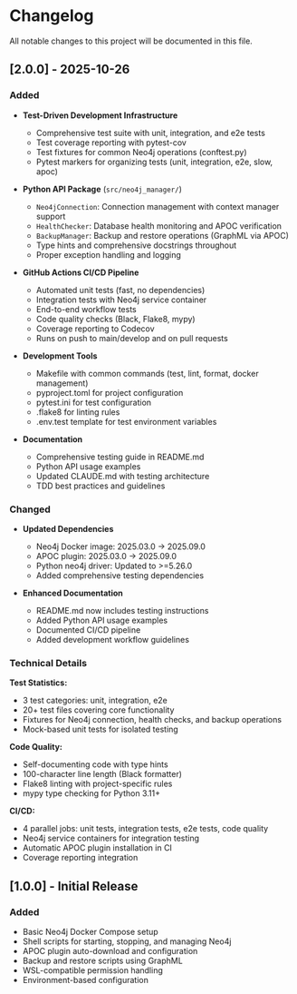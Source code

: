 # Changelog

All notable changes to this project will be documented in this file.

## [2.0.0] - 2025-10-26

### Added
- **Test-Driven Development Infrastructure**
  - Comprehensive test suite with unit, integration, and e2e tests
  - Test coverage reporting with pytest-cov
  - Test fixtures for common Neo4j operations (conftest.py)
  - Pytest markers for organizing tests (unit, integration, e2e, slow, apoc)

- **Python API Package** (`src/neo4j_manager/`)
  - `Neo4jConnection`: Connection management with context manager support
  - `HealthChecker`: Database health monitoring and APOC verification
  - `BackupManager`: Backup and restore operations (GraphML via APOC)
  - Type hints and comprehensive docstrings throughout
  - Proper exception handling and logging

- **GitHub Actions CI/CD Pipeline**
  - Automated unit tests (fast, no dependencies)
  - Integration tests with Neo4j service container
  - End-to-end workflow tests
  - Code quality checks (Black, Flake8, mypy)
  - Coverage reporting to Codecov
  - Runs on push to main/develop and on pull requests

- **Development Tools**
  - Makefile with common commands (test, lint, format, docker management)
  - pyproject.toml for project configuration
  - pytest.ini for test configuration
  - .flake8 for linting rules
  - .env.test template for test environment variables

- **Documentation**
  - Comprehensive testing guide in README.md
  - Python API usage examples
  - Updated CLAUDE.md with testing architecture
  - TDD best practices and guidelines

### Changed
- **Updated Dependencies**
  - Neo4j Docker image: 2025.03.0 → 2025.09.0
  - APOC plugin: 2025.03.0 → 2025.09.0
  - Python neo4j driver: Updated to >=5.26.0
  - Added comprehensive testing dependencies

- **Enhanced Documentation**
  - README.md now includes testing instructions
  - Added Python API usage examples
  - Documented CI/CD pipeline
  - Added development workflow guidelines

### Technical Details

**Test Statistics:**
- 3 test categories: unit, integration, e2e
- 20+ test files covering core functionality
- Fixtures for Neo4j connection, health checks, and backup operations
- Mock-based unit tests for isolated testing

**Code Quality:**
- Self-documenting code with type hints
- 100-character line length (Black formatter)
- Flake8 linting with project-specific rules
- mypy type checking for Python 3.11+

**CI/CD:**
- 4 parallel jobs: unit tests, integration tests, e2e tests, code quality
- Neo4j service containers for integration testing
- Automatic APOC plugin installation in CI
- Coverage reporting integration

## [1.0.0] - Initial Release

### Added
- Basic Neo4j Docker Compose setup
- Shell scripts for starting, stopping, and managing Neo4j
- APOC plugin auto-download and configuration
- Backup and restore scripts using GraphML
- WSL-compatible permission handling
- Environment-based configuration

